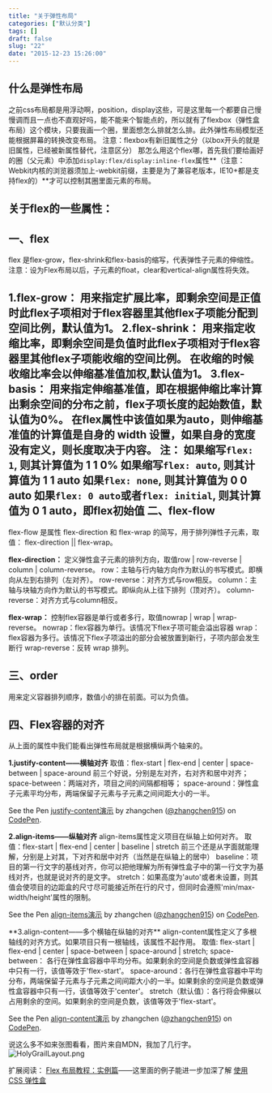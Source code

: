 ```yaml
---
title: "关于弹性布局"
categories: ["默认分类"]
tags: []
draft: false
slug: "22"
date: "2015-12-23 15:26:00"
---
```


什么是弹性布局
-------

之前css布局都是用浮动啊，position，display这些，可是这里每一个都要自己慢慢调而且一点也不直观好吗，能不能来个智能点的，所以就有了flexbox（弹性盒布局）这个模块，只要我画一个圈，里面想怎么排就怎么排。此外弹性布局模型还能根据屏幕的转换改变布局。
注意：flexbox有新旧属性之分（以box开头的就是旧属性，已经被新属性替代，注意区分）
那怎么用这个flex哪，首先我们要给画好的圈（父元素）中添加`display:flex/display:inline-flex`属性**（注意：Webkit内核的浏览器须加上-webkit前缀，主要是为了兼容老版本，IE10+都是支持flex的）**才可以控制其圈里面元素的布局。

关于flex的一些属性：
------------

一、flex
------

flex 是flex-grow，flex-shrink和flex-basis的缩写，代表弹性子元素的伸缩性。
注意：设为Flex布局以后，子元素的float，clear和vertical-align属性将失效。

**1.flex-grow：**
用来指定扩展比率，即剩余空间是正值时此flex子项相对于flex容器里其他flex子项能分配到空间比例，默认值为1。
**2.flex-shrink：**
用来指定收缩比率，即剩余空间是负值时此flex子项相对于flex容器里其他flex子项能收缩的空间比例。
在收缩的时候收缩比率会以伸缩基准值加权,默认值为1。
**3.flex-basis：**
用来指定伸缩基准值，即在根据伸缩比率计算出剩余空间的分布之前，flex子项长度的起始数值，默认值为0%。
在flex属性中该值如果为auto，则伸缩基准值的计算值是自身的 width 设置，如果自身的宽度没有定义，则长度取决于内容。
**注：**
如果缩写`flex: 1`, 则其计算值为 1 1 0%
如果缩写`flex: auto`, 则其计算值为 1 1 auto
如果`flex: none`, 则其计算值为 0 0 auto
如果`flex: 0 auto`或者`flex: initial`, 则其计算值为 0 1 auto，即flex初始值
二、flex-flow
-----------

flex-flow 是属性 flex-direction 和 flex-wrap 的简写，用于排列弹性子元素，取值： flex-direction || flex-wrap。

**flex-direction：**
定义弹性盒子元素的排列方向，取值row | row-reverse | column | column-reverse。
row：主轴与行内轴方向作为默认的书写模式。即横向从左到右排列（左对齐）。
row-reverse：对齐方式与row相反。
column：主轴与块轴方向作为默认的书写模式。即纵向从上往下排列（顶对齐）。
column-reverse：对齐方式与column相反。

**flex-wrap：**
控制flex容器是单行或者多行，取值nowrap | wrap | wrap-reverse。
nowrap：flex容器为单行。该情况下flex子项可能会溢出容器
wrap：flex容器为多行。该情况下flex子项溢出的部分会被放置到新行，子项内部会发生断行
wrap-reverse：反转 wrap 排列。

三、order
-------

用来定义容器排列顺序，数值小的排在前面。可以为负值。


四、Flex容器的对齐
-----------
从上面的属性中我们能看出弹性布局就是根据横纵两个轴来的。

**1.justify-content——横轴对齐**
取值：flex-start | flex-end | center | space-between | space-around
前三个好说，分别是左对齐，右对齐和居中对齐；
space-between：两端对齐，项目之间的间隔都相等；
space-around：弹性盒子元素平均分布，两端保留子元素与子元素之间间距大小的一半。

<p data-height="320" data-theme-id="21453" data-slug-hash="wMWLOg" data-default-tab="result" data-user="zhangchen915" class='codepen'>See the Pen <a href='http://codepen.io/zhangchen915/pen/wMWLOg/'>justify-content演示</a> by zhangchen (<a href='http://codepen.io/zhangchen915'>@zhangchen915</a>) on <a href='http://codepen.io'>CodePen</a>.</p>
<script async src="//assets.codepen.io/assets/embed/ei.js"></script>

**2.align-items——纵轴对齐**
align-items属性定义项目在纵轴上如何对齐。
取值：flex-start | flex-end | center | baseline | stretch
前三个还是从字面就能理解，分别是上对其，下对齐和居中对齐（当然是在纵轴上的居中）
baseline：项目的第一行文字的基线对齐，你可以把他理解为所有弹性盒子中的第一行文字为基线对齐，也就是说对齐的是文字。
stretch：如果高度为'auto'或者未设置，则其值会使项目的边距盒的尺寸尽可能接近所在行的尺寸，但同时会遵照'min/max-width/height'属性的限制。
<p data-height="320" data-theme-id="21453" data-slug-hash="NxrQGa" data-default-tab="result" data-user="zhangchen915" class='codepen'>See the Pen <a href='http://codepen.io/zhangchen915/pen/NxrQGa/'>align-items演示</a> by zhangchen (<a href='http://codepen.io/zhangchen915'>@zhangchen915</a>) on <a href='http://codepen.io'>CodePen</a>.</p>
<script async src="//assets.codepen.io/assets/embed/ei.js"></script>
**3.align-content——多个横轴在纵轴的对齐**
align-content属性定义了多根轴线的对齐方式。如果项目只有一根轴线，该属性不起作用。
取值: flex-start | flex-end | center | space-between | space-around | stretch;
space-between： 各行在弹性盒容器中平均分布。如果剩余的空间是负数或弹性盒容器中只有一行，该值等效于'flex-start'。
space-around：各行在弹性盒容器中平均分布，两端保留子元素与子元素之间间距大小的一半。如果剩余的空间是负数或弹性盒容器中只有一行，该值等效于'center'。
stretch（默认值）：各行将会伸展以占用剩余的空间。如果剩余的空间是负数，该值等效于'flex-start'。
<p data-height="330" data-theme-id="21453" data-slug-hash="MKeNBx" data-default-tab="result" data-user="zhangchen915" class='codepen'>See the Pen <a href='http://codepen.io/zhangchen915/pen/MKeNBx/'>align-content演示</a> by zhangchen (<a href='http://codepen.io/zhangchen915'>@zhangchen915</a>) on <a href='http://codepen.io'>CodePen</a>.</p>
<script async src="//assets.codepen.io/assets/embed/ei.js"></script>



说这么多不如来张图看看，图片来自MDN，我加了几行字。
![HolyGrailLayout.png][1]

扩展阅读：
[Flex 布局教程：实例篇][2]——这里面的例子能进一步加深了解
[使用 CSS 弹性盒][3]


  [1]: http://www.img.zhangchen915.com/2015/12/3119560410.png
  [2]: http://www.ruanyifeng.com/blog/2015/07/flex-examples.html
  [3]: https://developer.mozilla.org/zh-CN/docs/Web/CSS/CSS_Flexible_Box_Layout/Using_CSS_flexible_boxes
